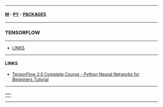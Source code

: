 
---

#### [M](https://github.com/ttltrk/TTT/blob/master/menu.md) - [PY](https://github.com/ttltrk/TTT/blob/master/PY/PY.md) - [PACKAGES](https://github.com/ttltrk/TTT/blob/master/PY/PACKAGES/PACKAGES.md)

---

### TENSORFLOW

---

* [LINKS](#LINKS)

---

#### LINKS

* [TensorFlow 2.0 Complete Course - Python Neural Networks for Beginners Tutorial](https://www.youtube.com/watch?v=tPYj3fFJGjk)

---

####


[^^^](#TENSORFLOW)

---
